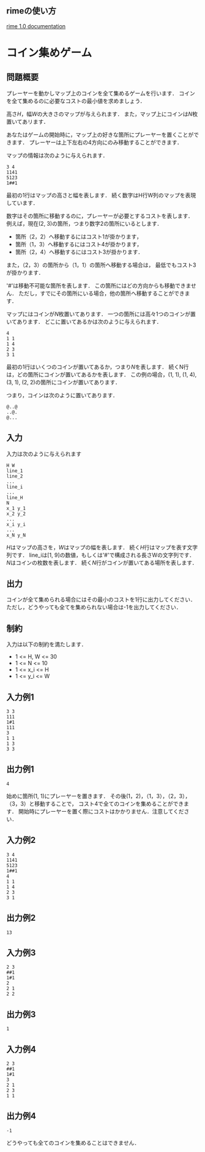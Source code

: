 ## rimeの使い方
[rime 1.0 documentation](http://nya3jp.github.io/rime/)

# コイン集めゲーム
## 問題概要
プレーヤーを動かしマップ上のコインを全て集めるゲームを行います．
コインを全て集めるのに必要なコストの最小値を求めましょう．

高さ$H$，幅$W$の大きさのマップが与えられます．
また，マップ上にコインは$N$枚置いてあリます．

あなたはゲームの開始時に，マップ上の好きな箇所にプレーヤーを置くことができます．
プレーヤーは上下左右の4方向にのみ移動することができます．

マップの情報は次のように与えられます．
```
3 4
1141
5123
1##1
```

最初の1行はマップの高さと幅を表します．
続く数字はH行W列のマップを表現しています．

数字はその箇所に移動するのに，プレーヤーが必要とするコストを表します．
例えば，現在(2, 3)の箇所，つまり数字2の箇所にいるとします．

- 箇所（2，2）へ移動するにはコスト1が掛かります，
- 箇所（1，3）へ移動するにはコスト4が掛かります，
- 箇所（2，4）へ移動するにはコスト3が掛かります．

また，（2，3）の箇所から（1，1）の箇所へ移動する場合は，
最低でもコスト3が掛かります．

'#'は移動不可能な箇所を表します．
この箇所にはどの方向からも移動できません．
ただし，すでにその箇所にいる場合，他の箇所へ移動することができます．

マップにはコインが$N$枚置いてあります．
一つの箇所には高々1つのコインが置いてあります．
どこに置いてあるかは次のように与えられます．
```
4
1 1
1 4
2 3
3 1
```
最初の1行はいくつのコインが置いてあるか，つまり$N$を表します．
続くN行は，どの箇所にコインが置いてあるかを表します．
この例の場合，(1, 1), (1, 4), (3, 1), (2, 2)の箇所にコインが置いてあります．

つまり，コインは次のように置いてあります．
```
@..@
..@.
@...
```

## 入力
入力は次のように与えられます
```
H W
line_1
line_2
...
line_i
...
line_H
N
x_1 y_1
x_2 y_2
...
x_i y_i
...
x_N y_N
```
$H$はマップの高さを，$W$はマップの幅を表します．
続く$H$行はマップを表す文字列です．
line_iは[1, 9]の数値，もしくは'#'で構成される長さWの文字列です．
$N$はコインの枚数を表します．
続く$N$行がコインが置いてある場所を表します．

## 出力
コインが全て集められる場合にはその最小のコストを1行に出力してください．
ただし，どうやっても全てを集められない場合は-1を出力してください．

## 制約
入力は以下の制約を満たします．

- 1 <= H, W <= 30
- 1 <= N <= 10
- 1 <= x_i <= H
- 1 <= y_i <= W

## 入力例1
```
3 3
111
1#1
111
3
1 1
1 3
3 3
```

## 出力例1
```
4
```
始めに箇所(1, 1)にプレーヤーを置きます．
その後(1，2)，（1，3），（2，3），（3，3）と移動することで，
コスト4で全てのコインを集めることができます．
開始時にプレーヤーを置く際にコストはかかりません．注意してください．

## 入力例2
```
3 4
1141
5123
1##1
4
1 1
1 4
2 3
3 1
```

## 出力例2
```
13
```

## 入力例3
```
2 3
##1
1#1
2
2 1
2 2
```

## 出力例3
```
1
```

## 入力例4
```
2 3
##1
1#1
3
2 1
2 3
1 1
```

## 出力例4
```
-1
```
どうやっても全てのコインを集めることはできません．
